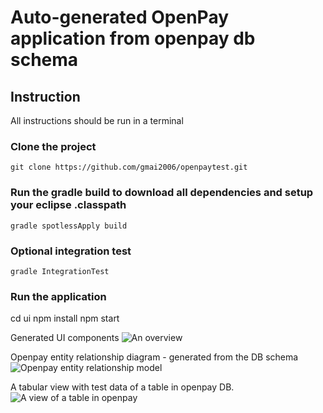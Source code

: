 # Auto-generated OpenPay application from openpay db schema
## Instruction
All instructions should be run in a terminal

### Clone the project
```git clone https://github.com/gmai2006/openpaytest.git```

### Run the gradle build to download all dependencies and setup your eclipse .classpath
```gradle spotlessApply build```

### Optional integration test
```gradle IntegrationTest```

### Run the application
cd ui
npm install
npm start

Generated UI components
![An overview](openpay1.png?raw=true "Title")

Openpay entity relationship diagram - generated from the DB schema
![Openpay entity relationship model](openpay2.png?raw=true "Title")

A tabular view with test data of a table in openpay DB.  
![A view of a table in openpay](openpay3.png?raw=true "Title")


  

